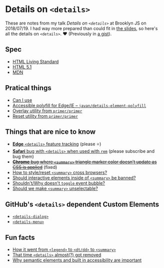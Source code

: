 # Details on `<details>`

These are notes from my talk *Details on `<details>`* at Brooklyn JS on 2018/07/19. I had way more prepared than could fit in [the slides](https://docs.google.com/presentation/d/1hvnPpsJo44BTPfJx28CV95vqk_dt6na1awUbk0kmZYM/edit?usp=sharing), so here's all the details on `<details>`. ❤️ (Previously in [a gist](https://gist.github.com/muan/adf26249c0adf018aea828105a5846eb)).

## Spec

- [HTML Living Standard](https://html.spec.whatwg.org/multipage/interactive-elements.html#the-details-element)
- [HTML 5.1](https://www.w3.org/TR/html51/interactive-elements.html#the-details-element)
- [MDN](https://developer.mozilla.org/en-US/docs/Web/HTML/Element/details)

## Pratical things

- [Can I use](http://caniuse.com/#search=details)
- [Accessible polyfill for Edge/IE – `javan/details-element-polyfill`](https://github.com/javan/details-element-polyfill)
- [Overlay utility from `primer/primer`](https://github.com/primer/primer/blob/master/modules/primer-utilities/lib/details.scss)
- [Reset utility from `primer/primer`](https://github.com/primer/primer/blob/master/modules/primer-buttons/lib/button.scss#L206-L213)

## Things that are nice to know

- [**Edge** `<details>` feature tracking](https://wpdev.uservoice.com/forums/257854-microsoft-edge-developer/suggestions/6261266-details-summary-elements?page=2&per_page=20) (please :star:) 
- [**Safari** bug with `<details>` when used with `rem`](https://bugs.webkit.org/show_bug.cgi?id=173876) (please subscribe and bug them) 
- ~~[**Chrome** bug where `<summary>` triangle marker color doesn't update as CSS is applied](https://bugs.chromium.org/p/chromium/issues/detail?id=882462)~~ (fixed) 
- [How to style/reset `<summary>` cross browsers?](https://github.com/whatwg/html/issues/722)
- [Should interactive elements inside of `<summary>` be banned?](https://github.com/whatwg/html/issues/2272)
- [Shouldn't/Why doesn't `toggle` event bubble?](https://github.com/whatwg/html/issues/1533)
- [Should we make `<summary>` unselectable?](https://github.com/whatwg/html/issues/3191)

## GitHub's `<details>` dependent Custom Elements

- [`<details-dialog>`](https://github.com/github/details-dialog-element)
- [`<details-menu>`](https://github.com/github/details-menu-element)

## Fun facts

- [How it went from `<legend>` to `<dt/dd>` to `<summary>`](https://www.w3.org/html/wg/tracker/issues/83)
- [That time `<details>` almost(?) got removed](https://www.w3.org/html/wg/tracker/issues/93)
- [Why semantic elements and built in accessibility are important](https://lists.w3.org/Archives/Public/public-html/2010Apr/0049.html)
